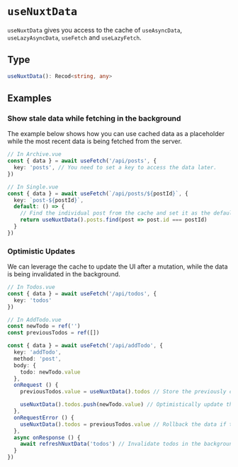 # `useNuxtData`

`useNuxtData` gives you access to the cache of `useAsyncData`, `useLazyAsyncData`, `useFetch` and `useLazyFetch`.

## Type

```ts
useNuxtData():‌ Recod<string, any>
```

## Examples

### Show stale data while fetching in the background

The example below shows how you can use cached data as a placeholder while the most recent data is being fetched from the server.

```ts
// In Archive.vue
const { data } = await useFetch('/api/posts', {
  key: 'posts', // You need to set a key to access the data later.
})
```

```ts
// In Single.vue
const { data } = await useFetch(`/api/posts/${postId}`, {
  key: `post-${postId}`,
  default: () => {
    // Find the individual post from the cache and set it as the default value.
    return useNuxtData().posts.find(post => post.id === postId)
  }
})
```

### Optimistic Updates

We can leverage the cache to update the UI after a mutation, while the data is being invalidated in the background.

```ts
// In Todos.vue
const { data } = await useFetch('/api/todos', {
  key: 'todos'
})
```

```ts
// In AddTodo.vue
const newTodo = ref('')
const previousTodos = ref([])

const { data } = await useFetch('/api/addTodo', {
  key: 'addTodo',
  method: 'post',
  body: {
    todo: newTodo.value
  },
  onRequest () {
    previousTodos.value = useNuxtData().todos // Store the previously cached value to restore if fetch fails.

    useNuxtData().todos.push(newTodo.value) // Optimistically update the todos.
  },
  onRequestError () {
    useNuxtData().todos = previousTodos.value // Rollback the data if the request failed.
  },
  async onResponse () {
    await refreshNuxtData('todos') // Invalidate todos in the background if the request succeeded.
  }
})
```
